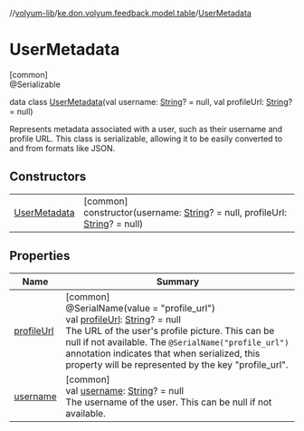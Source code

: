 //[volyum-lib](../../../index.md)/[ke.don.volyum.feedback.model.table](../index.md)/[UserMetadata](index.md)

# UserMetadata

[common]\
@Serializable

data class [UserMetadata](index.md)(val username: [String](https://kotlinlang.org/api/core/kotlin-stdlib/kotlin/-string/index.html)? = null, val profileUrl: [String](https://kotlinlang.org/api/core/kotlin-stdlib/kotlin/-string/index.html)? = null)

Represents metadata associated with a user, such as their username and profile URL. This class is serializable, allowing it to be easily converted to and from formats like JSON.

## Constructors

| | |
|---|---|
| [UserMetadata](-user-metadata.md) | [common]<br>constructor(username: [String](https://kotlinlang.org/api/core/kotlin-stdlib/kotlin/-string/index.html)? = null, profileUrl: [String](https://kotlinlang.org/api/core/kotlin-stdlib/kotlin/-string/index.html)? = null) |

## Properties

| Name | Summary |
|---|---|
| [profileUrl](profile-url.md) | [common]<br>@SerialName(value = &quot;profile_url&quot;)<br>val [profileUrl](profile-url.md): [String](https://kotlinlang.org/api/core/kotlin-stdlib/kotlin/-string/index.html)? = null<br>The URL of the user's profile picture. This can be null if not available.     The `@SerialName("profile_url")` annotation indicates that when serialized,     this property will be represented by the key &quot;profile_url&quot;. |
| [username](username.md) | [common]<br>val [username](username.md): [String](https://kotlinlang.org/api/core/kotlin-stdlib/kotlin/-string/index.html)? = null<br>The username of the user. This can be null if not available. |